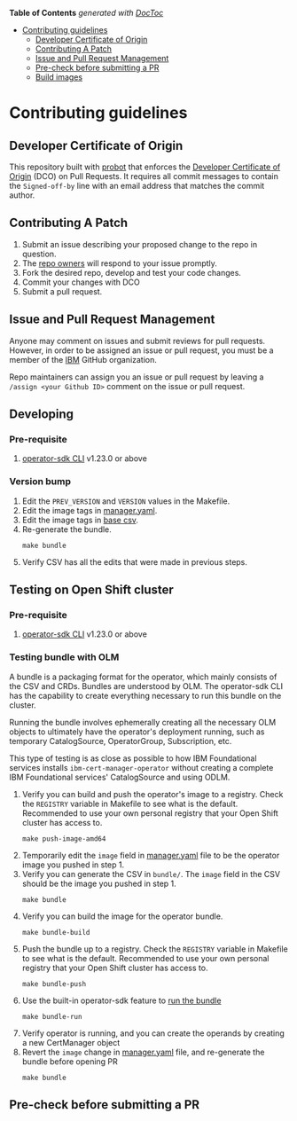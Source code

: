 <!-- START doctoc generated TOC please keep comment here to allow auto update -->
<!-- DON'T EDIT THIS SECTION, INSTEAD RE-RUN doctoc TO UPDATE -->
**Table of Contents**  *generated with [DocToc](https://github.com/thlorenz/doctoc)*

- [Contributing guidelines](#contributing-guidelines)
    - [Developer Certificate of Origin](#developer-certificate-of-origin)
    - [Contributing A Patch](#contributing-a-patch)
    - [Issue and Pull Request Management](#issue-and-pull-request-management)
    - [Pre-check before submitting a PR](#pre-check-before-submitting-a-pr)
    - [Build images](#build-images)

<!-- END doctoc generated TOC please keep comment here to allow auto update -->

# Contributing guidelines

## Developer Certificate of Origin

This repository built with [probot](https://github.com/probot/probot) that enforces the [Developer Certificate of Origin](https://developercertificate.org/) (DCO) on Pull Requests. It requires all commit messages to contain the `Signed-off-by` line with an email address that matches the commit author.

## Contributing A Patch

1. Submit an issue describing your proposed change to the repo in question.
1. The [repo owners](OWNERS) will respond to your issue promptly.
1. Fork the desired repo, develop and test your code changes.
1. Commit your changes with DCO
1. Submit a pull request.

## Issue and Pull Request Management

Anyone may comment on issues and submit reviews for pull requests. However, in
order to be assigned an issue or pull request, you must be a member of the
[IBM](https://github.com/ibm) GitHub organization.

Repo maintainers can assign you an issue or pull request by leaving a
`/assign <your Github ID>` comment on the issue or pull request.

## Developing

### Pre-requisite

1. [operator-sdk CLI](https://github.com/operator-framework/operator-sdk) v1.23.0 or above

### Version bump

1. Edit the `PREV_VERSION` and `VERSION` values in the Makefile.
1. Edit the image tags in [manager.yaml](config/manager/manager.yaml).
1. Edit the image tags in [base csv](config/manifests/bases/ibm-cert-manager-operator.clusterserviceversion.yaml).
1. Re-generate the bundle.
    ```
    make bundle
    ```
1. Verify CSV has all the edits that were made in previous steps.

## Testing on Open Shift cluster

### Pre-requisite

1. [operator-sdk CLI](https://github.com/operator-framework/operator-sdk) v1.23.0 or above

### Testing bundle with OLM

A bundle is a packaging format for the operator, which mainly consists of the CSV and CRDs. Bundles are understood by OLM. The operator-sdk CLI has the capability to create everything necessary to run this bundle on the cluster. 

Running the bundle involves ephemerally creating all the necessary OLM objects to ultimately have the operator's deployment running, such as temporary CatalogSource, OperatorGroup, Subscription, etc.

This type of testing is as close as possible to how IBM Foundational services installs `ibm-cert-manager-operator` without creating a complete IBM Foundational services' CatalogSource and using ODLM.

1. Verify you can build and push the operator's image to a registry. Check the `REGISTRY` variable in Makefile to see what is the default. Recommended to use your own personal registry that your Open Shift cluster has access to.
    ```
    make push-image-amd64
    ```
1. Temporarily edit the `image` field in [manager.yaml](config/manager/manager.yaml) file to be the operator image you pushed in step 1.
1. Verify you can generate the CSV in `bundle/`. The `image` field in the CSV should be the image you pushed in step 1.
    ```
    make bundle
    ```
1. Verify you can build the image for the operator bundle.
    ```
    make bundle-build
    ```
1. Push the bundle up to a registry. Check the `REGISTRY` variable in Makefile to see what is the default. Recommended to use your own personal registry that your Open Shift cluster has access to.
    ```
    make bundle-push
    ```
1. Use the built-in operator-sdk feature to [run the bundle](https://sdk.operatorframework.io/docs/olm-integration/tutorial-bundle/#deploying-an-operator-with-olm)
    ```
    make bundle-run
    ```
1. Verify operator is running, and you can create the operands by creating a new CertManager object
1. Revert the `image` change in [manager.yaml](config/manager/manager.yaml) file, and re-generate the bundle before opening PR
    ```
    make bundle
    ```

## Pre-check before submitting a PR
